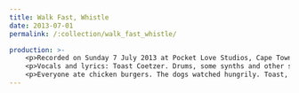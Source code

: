 ```yaml
---
title: Walk Fast, Whistle
date: 2013-07-01
permalink: /:collection/walk_fast_whistle/

production: >-
    <p>Recorded on Sunday 7 July 2013 at Pocket Love Studios, Cape Town, by Jon Savage.</p>
    <p>Vocals and lyrics: Toast Coetzer. Drums, some synths and other stuff: Stephen Timm. Keyboard, field recordings, guitar, mixing etc.: Jon Savage. Jane Breetzke does backing vocals.</p>
    <p>Everyone ate chicken burgers. The dogs watched hungrily. Toast, Stephen and Jon are three members of The Buckfever Underground. The other members are Righard Kapp and Gilad Hockman. This album is an inbetweener.</p>
---
```

